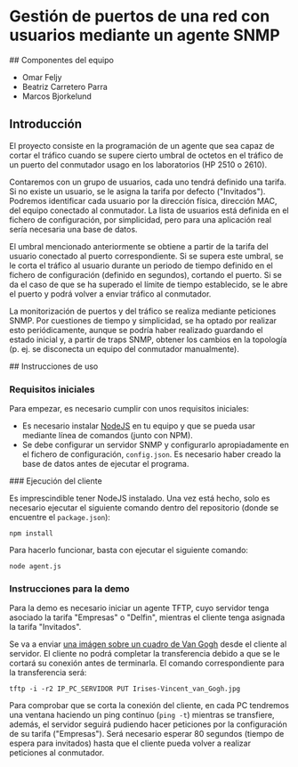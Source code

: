 # Gestión de puertos de una red con usuarios mediante un agente SNMP

## Componentes del equipo

- Omar Feljy
- Beatriz Carretero Parra
- Marcos Bjorkelund

## Introducción

El proyecto consiste en la programación de un agente que sea capaz de
cortar el tráfico cuando se supere cierto umbral de octetos en el
tráfico de un puerto del conmutador usago en los laboratorios (HP 2510 o
2610).

Contaremos con un grupo de usuarios, cada uno tendrá definido una
tarifa. Si no existe un usuario, se le asigna la tarifa por defecto
("Invitados"). Podremos identificar cada usuario por la dirección
física, dirección MAC, del equipo conectado al conmutador.
La lista de usuarios está definida en el fichero de configuración, por
simplicidad, pero para una aplicación real sería necesaria una base de
datos.

El umbral mencionado anteriormente se obtiene a partir de la tarifa del
usuario conectado al puerto correspondiente.
Si se supera este umbral, se le corta el tráfico al usuario durante un
periodo de tiempo definido en el fichero de configuración (definido en
segundos), cortando el puerto.
Si se da el caso de que se ha superado el límite de tiempo establecido,
se le abre el puerto y podrá volver a enviar tráfico al conmutador.

La monitorización de puertos y del tráfico se realiza mediante
peticiones SNMP. Por cuestiones de tiempo y simplicidad, se ha optado
por realizar esto periódicamente, aunque se podría haber realizado
guardando el estado inicial y, a partir de traps SNMP, obtener los
cambios en la topología (p. ej. se disconecta un equipo del conmutador
manualmente).

## Instrucciones de uso

### Requisitos iniciales

Para empezar, es necesario cumplir con unos requisitos iniciales:

- Es necesario instalar [NodeJS](https://nodejs.org/en/) en tu equipo y
  que se pueda usar mediante línea de comandos (junto con NPM).
- Se debe configurar un servidor SNMP y configurarlo apropiadamente en
  el fichero de configuración, `config.json`. Es necesario haber creado
  la base de datos antes de ejecutar el programa.

### Ejecución del cliente

Es imprescindible tener NodeJS instalado. Una vez está hecho, solo es
necesario ejecutar el siguiente comando dentro del repositorio (donde se
encuentre el `package.json`):

    npm install

Para hacerlo funcionar, basta con ejecutar el siguiente comando:

    node agent.js

### Instrucciones para la demo

Para la demo es necesario iniciar un agente TFTP, cuyo servidor tenga
asociado la tarifa "Empresas" o "Delfin", mientras el cliente tenga
asignada la tarifa "Invitados".

Se va a enviar [una imágen sobre un cuadro de Van Gogh](https://upload.wikimedia.org/wikipedia/commons/3/3e/Irises-Vincent_van_Gogh.jpg)
desde el cliente al servidor. El cliente no podrá completar la
transferencia debido a que se le cortará su conexión antes de
terminarla. El comando correspondiente para la transferencia será:

    tftp -i -r2 IP_PC_SERVIDOR PUT Irises-Vincent_van_Gogh.jpg

Para comprobar que se corta la conexión del cliente, en cada PC
tendremos una ventana haciendo un ping contínuo (`ping -t`) mientras
se transfiere, además, el servidor seguirá pudiendo hacer peticiones
por la configuración de su tarifa ("Empresas"). Será necesario
esperar 80 segundos (tiempo de espera para invitados) hasta que el
cliente pueda volver a realizar peticiones al conmutador.
